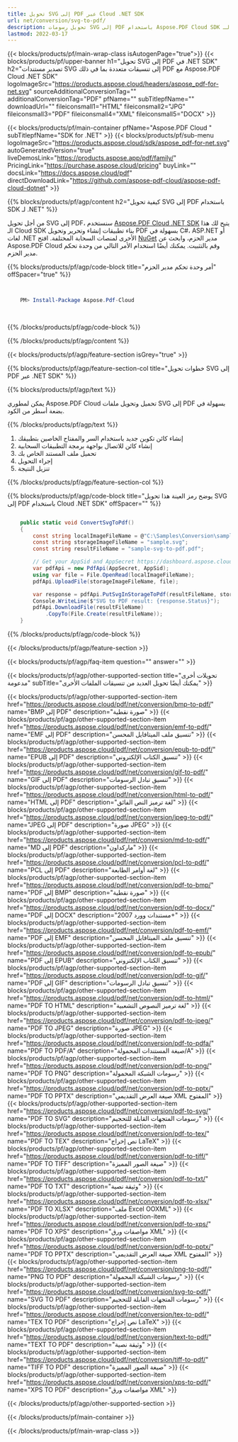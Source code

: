 ```yaml
---
title: تحويل SVG إلى PDF عبر Cloud .NET SDK
url: net/conversion/svg-to-pdf/
description: تحويل رسومات SVG إلى PDF باستخدام Aspose.PDF Cloud SDK لـ .NET. حافظ على الدقة في المخرجات البصرية.
lastmod: 2022-03-17
---
```


{{< blocks/products/pf/main-wrap-class isAutogenPage="true">}}
{{< blocks/products/pf/upper-banner h1="تحويل SVG إلى PDF في .NET SDK" h2="تصدير مستندات SVG إلى تنسيقات متعددة بما في ذلك PDF مع Aspose.PDF Cloud .NET SDK" logoImageSrc="https://products.aspose.cloud/headers/aspose_pdf-for-net.svg" sourceAdditionalConversionTag="" additionalConversionTag="PDF" pfName="" subTitlepfName="" downloadUrl="" fileiconsmall1="HTML" fileiconsmall2="JPG" fileiconsmall3="PDF" fileiconsmall4="XML" fileiconsmall5="DOCX" >}}

{{< blocks/products/pf/main-container pfName="Aspose.PDF Cloud " subTitlepfName="SDK for .NET" >}}
{{< blocks/products/pf/sub-menu logoImageSrc="https://products.aspose.cloud/sdk/aspose_pdf-for-net.svg"
autoGeneratedVersion="true"
liveDemosLink="https://products.aspose.app/pdf/family/" PricingLink="https://purchase.aspose.cloud/pricing" buyLink="" docsLink="https://docs.aspose.cloud/pdf"  directDownloadLink="https://github.com/aspose-pdf-cloud/aspose-pdf-cloud-dotnet" >}}

{{% blocks/products/pf/agp/content h2="كيفية تحويل SVG إلى PDF باستخدام SDK لـ .NET" %}}

من أجل تحويل SVG إلى PDF، سنستخدم
[Aspose.PDF Cloud .NET SDK](https://products.aspose.cloud/pdf/net/)
يتيح لك هذا الـ Cloud SDK بناء تطبيقات إنشاء وتحرير وتحويل PDF بسهولة في C#، ASP.NET أو لغات .NET الأخرى لمنصات السحابة المختلفة. افتح
[NuGet](https://www.nuget.org/packages/Aspose.Pdf-Cloud)
مدير الحزم، وابحث عن
Aspose.PDF Cloud
وقم بالتثبيت. يمكنك أيضًا استخدام الأمر التالي من وحدة تحكم مدير الحزم.

{{% blocks/products/pf/agp/code-block title="أمر وحدة تحكم مدير الحزم" offSpacer="true" %}}

```powershell

     
    PM> Install-Package Aspose.Pdf-Cloud
     
     

```

{{% /blocks/products/pf/agp/code-block %}}

{{% /blocks/products/pf/agp/content %}}

{{< blocks/products/pf/agp/feature-section isGrey="true" >}}

{{% blocks/products/pf/agp/feature-section-col title="خطوات تحويل SVG إلى PDF عبر .NET SDK" %}}

{{% blocks/products/pf/agp/text %}}

يمكن لمطوري Aspose.PDF Cloud تحميل وتحويل ملفات SVG إلى PDF بسهولة في بضعة أسطر من الكود.

{{% /blocks/products/pf/agp/text %}}

1. إنشاء كائن تكوين جديد باستخدام السر والمفتاح الخاصين بتطبيقك
1. إنشاء كائن للاتصال بواجهة برمجة التطبيقات السحابية
1. تحميل ملف المستند الخاص بك
1. إجراء التحويل
1. تنزيل النتيجة

{{% /blocks/products/pf/agp/feature-section-col %}}



{{% blocks/products/pf/agp/code-block title="يوضح رمز العينة هذا تحويل SVG إلى PDF باستخدام Cloud .NET SDK" offSpacer="" %}}

```cs

    public static void ConvertSvgToPdf()
    {
        const string localImageFileName = @"C:\Samples\Conversion\sample.svg";
        const string storageImageFileName = "sample.svg";
        const string resultFileName = "sample-svg-to-pdf.pdf";

        // Get your AppSid and AppSecret https://dashboard.aspose.cloud (free registration required).
        var pdfApi = new PdfApi(AppSecret, AppSid);
        using var file = File.OpenRead(localImageFileName);
        pdfApi.UploadFile(storageImageFileName, file);

        var response = pdfApi.PutSvgInStorageToPdf(resultFileName, storageImageFileName);
        Console.WriteLine($"SVG to PDF result: {response.Status}");
        pdfApi.DownloadFile(resultFileName)
            .CopyTo(File.Create(resultFileName));
    }
```

{{% /blocks/products/pf/agp/code-block %}}

{{< /blocks/products/pf/agp/feature-section >}}

{{< blocks/products/pf/agp/faq-item question="" answer="" >}}

{{< blocks/products/pf/agp/other-supported-section title="تحويلات أخرى مدعومة" subTitle="يمكنك أيضًا تحويل العديد من تنسيقات الملفات الأخرى" >}}

{{< blocks/products/pf/agp/other-supported-section-item href="https://products.aspose.cloud/pdf/net/conversion/bmp-to-pdf/" name="BMP إلى PDF" description="صورة نقطية" >}}
{{< blocks/products/pf/agp/other-supported-section-item href="https://products.aspose.cloud/pdf/net/conversion/emf-to-pdf/" name="EMF إلى PDF" description="تنسيق ملف الميتافايل المحسن" >}}
{{< blocks/products/pf/agp/other-supported-section-item href="https://products.aspose.cloud/pdf/net/conversion/epub-to-pdf/" name="EPUB إلى PDF" description="تنسيق الكتاب الإلكتروني" >}}
{{< blocks/products/pf/agp/other-supported-section-item href="https://products.aspose.cloud/pdf/net/conversion/gif-to-pdf/" name="GIF إلى PDF" description="تنسيق تبادل الرسومات" >}}
{{< blocks/products/pf/agp/other-supported-section-item href="https://products.aspose.cloud/pdf/net/conversion/html-to-pdf/" name="HTML إلى PDF" description="لغة ترميز النص الفائق" >}}
{{< blocks/products/pf/agp/other-supported-section-item href="https://products.aspose.cloud/pdf/net/conversion/jpeg-to-pdf/" name="JPEG إلى PDF" description="صورة JPEG" >}}
{{< blocks/products/pf/agp/other-supported-section-item href="https://products.aspose.cloud/pdf/net/conversion/md-to-pdf/" name="MD إلى PDF" description="ماركداون" >}}
{{< blocks/products/pf/agp/other-supported-section-item href="https://products.aspose.cloud/pdf/net/conversion/pcl-to-pdf/" name="PCL إلى PDF" description="لغة أوامر الطابعة" >}}
{{< blocks/products/pf/agp/other-supported-section-item href="https://products.aspose.cloud/pdf/net/conversion/pdf-to-bmp/" name="PDF إلى BMP" description="صورة نقطية" >}}
{{< blocks/products/pf/agp/other-supported-section-item href="https://products.aspose.cloud/pdf/net/conversion/pdf-to-docx/" name="PDF إلى DOCX" description="مستندات وورد 2007+" >}}
{{< blocks/products/pf/agp/other-supported-section-item href="https://products.aspose.cloud/pdf/net/conversion/pdf-to-emf/" name="PDF إلى EMF" description="تنسيق ملف الميتافايل المحسن" >}}
{{< blocks/products/pf/agp/other-supported-section-item href="https://products.aspose.cloud/pdf/net/conversion/pdf-to-epub/" name="PDF إلى EPUB" description="تنسيق الكتاب الإلكتروني" >}}
{{< blocks/products/pf/agp/other-supported-section-item href="https://products.aspose.cloud/pdf/net/conversion/pdf-to-gif/" name="PDF إلى GIF" description="تنسيق تبادل الرسومات" >}}
{{< blocks/products/pf/agp/other-supported-section-item href="https://products.aspose.cloud/pdf/net/conversion/pdf-to-html/" name="PDF TO HTML" description="لغة ترميز النصوص التشعبية" >}}
{{< blocks/products/pf/agp/other-supported-section-item href="https://products.aspose.cloud/pdf/net/conversion/pdf-to-jpeg/" name="PDF TO JPEG" description="صورة JPEG" >}}
{{< blocks/products/pf/agp/other-supported-section-item href="https://products.aspose.cloud/pdf/net/conversion/pdf-to-pdfa/" name="PDF TO PDF/A" description="صيغة المستندات المحمولة/A" >}}
{{< blocks/products/pf/agp/other-supported-section-item href="https://products.aspose.cloud/pdf/net/conversion/pdf-to-png/" name="PDF TO PNG" description="رسومات الشبكة المحمولة" >}}
{{< blocks/products/pf/agp/other-supported-section-item href="https://products.aspose.cloud/pdf/net/conversion/pdf-to-pptx/" name="PDF TO PPTX" description="صيغة العرض التقديمي XML المفتوح" >}}
{{< blocks/products/pf/agp/other-supported-section-item href="https://products.aspose.cloud/pdf/net/conversion/pdf-to-svg/" name="PDF TO SVG" description="رسومات المتجهات القابلة للتحجيم" >}}
{{< blocks/products/pf/agp/other-supported-section-item href="https://products.aspose.cloud/pdf/net/conversion/pdf-to-tex/" name="PDF TO TEX" description="نص إخراج LaTeX" >}}
{{< blocks/products/pf/agp/other-supported-section-item href="https://products.aspose.cloud/pdf/net/conversion/pdf-to-tiff/" name="PDF TO TIFF" description="صيغة الصور المميزة" >}}
{{< blocks/products/pf/agp/other-supported-section-item href="https://products.aspose.cloud/pdf/net/conversion/pdf-to-txt/" name="PDF TO TXT" description="وثيقة نصية" >}}
{{< blocks/products/pf/agp/other-supported-section-item href="https://products.aspose.cloud/pdf/net/conversion/pdf-to-xlsx/" name="PDF TO XLSX" description="ملف Excel OOXML" >}}
{{< blocks/products/pf/agp/other-supported-section-item href="https://products.aspose.cloud/pdf/net/conversion/pdf-to-xps/" name="PDF TO XPS" description="مواصفات ورق XML" >}}
{{< blocks/products/pf/agp/other-supported-section-item href="https://products.aspose.cloud/pdf/net/conversion/pdf-to-pptx/" name="PDF TO PPTX" description="صيغة العرض التقديمي XML المفتوح" >}}
{{< blocks/products/pf/agp/other-supported-section-item href="https://products.aspose.cloud/pdf/net/conversion/png-to-pdf/" name="PNG TO PDF" description="رسومات الشبكة المحمولة" >}}
{{< blocks/products/pf/agp/other-supported-section-item href="https://products.aspose.cloud/pdf/net/conversion/svg-to-pdf/" name="SVG TO PDF" description="رسومات المتجهات القابلة للتحجيم" >}}
{{< blocks/products/pf/agp/other-supported-section-item href="https://products.aspose.cloud/pdf/net/conversion/tex-to-pdf/" name="TEX TO PDF" description="نص إخراج LaTeX" >}}
{{< blocks/products/pf/agp/other-supported-section-item href="https://products.aspose.cloud/pdf/net/conversion/text-to-pdf/" name="TEXT TO PDF" description="وثيقة نصية" >}}
{{< blocks/products/pf/agp/other-supported-section-item href="https://products.aspose.cloud/pdf/net/conversion/tiff-to-pdf/" name="TIFF TO PDF" description="صيغة الصور المميزة" >}}
{{< blocks/products/pf/agp/other-supported-section-item href="https://products.aspose.cloud/pdf/net/conversion/xps-to-pdf/" name="XPS TO PDF" description="مواصفات ورق XML" >}}

{{< /blocks/products/pf/agp/other-supported-section >}}

{{< /blocks/products/pf/main-container >}}

{{< /blocks/products/pf/main-wrap-class >}}


